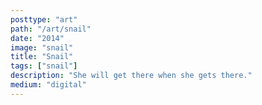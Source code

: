```yaml
---
posttype: "art"
path: "/art/snail"
date: "2014"
image: "snail"
title: "Snail"
tags: ["snail"]
description: "She will get there when she gets there."
medium: "digital"
---
```

